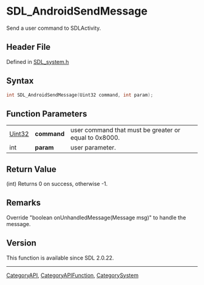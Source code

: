 # SDL_AndroidSendMessage

Send a user command to SDLActivity.

## Header File

Defined in [SDL_system.h](https://github.com/libsdl-org/SDL/blob/SDL2/include/SDL_system.h)

## Syntax

```c
int SDL_AndroidSendMessage(Uint32 command, int param);
```

## Function Parameters

|                  |             |                                                       |
| ---------------- | ----------- | ----------------------------------------------------- |
| [Uint32](Uint32) | **command** | user command that must be greater or equal to 0x8000. |
| int              | **param**   | user parameter.                                       |

## Return Value

(int) Returns 0 on success, otherwise -1.

## Remarks

Override "boolean onUnhandledMessage(Message msg)" to handle the message.

## Version

This function is available since SDL 2.0.22.

----
[CategoryAPI](CategoryAPI), [CategoryAPIFunction](CategoryAPIFunction), [CategorySystem](CategorySystem)


